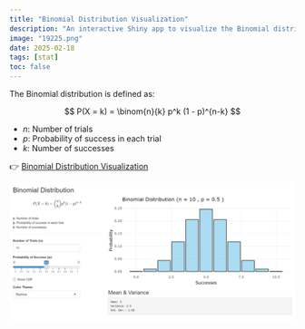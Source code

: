 ```yaml
---
title: "Binomial Distribution Visualization"
description: "An interactive Shiny app to visualize the Binomial distribution with adjustable parameters."
image: "19225.png"
date: 2025-02-18
tags: [stat]
toc: false
---
```

 
The Binomial distribution is defined as:

$$
P(X = k) = \binom{n}{k} p^k (1 - p)^{n-k}
$$
 
- $n$: Number of trials  
- $p$: Probability of success in each trial  
- $k$: Number of successes  
 
<!-- 
<iframe src="https://mrinalcs.shinyapps.io/binomial-distribution-visualization/" width="100%" height="600px" style="border: 1px solid #ccc;"></iframe> -->

👉 [Binomial Distribution Visualization](https://mrinalcs.shinyapps.io/binomial-distribution-visualization/)

![Graph of a Binomial Distribution with n=10 and p=0.5, showing the probability of k successes ranging from 0 to 10](19225.png)